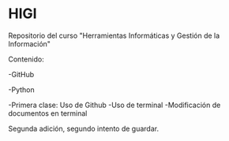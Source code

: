 # HIGI
Repositorio del curso "Herramientas Informáticas y Gestión de la Información"

Contenido:

-GitHub

-Python


-Primera clase: Uso de Github
	-Uso de terminal
	-Modificación de documentos en terminal

Segunda adición, segundo intento de guardar.
